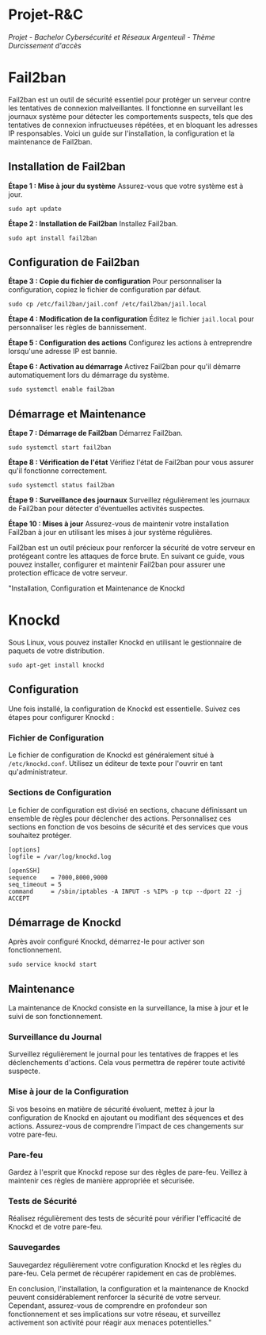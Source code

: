 # Projet-R&C
  ###### Projet - Bachelor Cybersécurité et Réseaux Argenteuil - Thème Durcissement d'accès

# Fail2ban

Fail2ban est un outil de sécurité essentiel pour protéger un serveur contre les tentatives de connexion malveillantes. Il fonctionne en surveillant les journaux système pour détecter les comportements suspects, tels que des tentatives de connexion infructueuses répétées, et en bloquant les adresses IP responsables. Voici un guide sur l'installation, la configuration et la maintenance de Fail2ban.

## Installation de Fail2ban

**Étape 1 : Mise à jour du système**
Assurez-vous que votre système est à jour.
```shell
sudo apt update
```
**Étape 2 : Installation de Fail2ban**
Installez Fail2ban.
```shell
sudo apt install fail2ban
```

## Configuration de Fail2ban

**Étape 3 : Copie du fichier de configuration**
Pour personnaliser la configuration, copiez le fichier de configuration par défaut.
```shell
sudo cp /etc/fail2ban/jail.conf /etc/fail2ban/jail.local
```
**Étape 4 : Modification de la configuration**
Éditez le fichier `jail.local` pour personnaliser les règles de bannissement.

**Étape 5 : Configuration des actions**
Configurez les actions à entreprendre lorsqu'une adresse IP est bannie.

**Étape 6 : Activation au démarrage**
Activez Fail2ban pour qu'il démarre automatiquement lors du démarrage du système.
```shell
sudo systemctl enable fail2ban
```
## Démarrage et Maintenance

**Étape 7 : Démarrage de Fail2ban**
Démarrez Fail2ban.
```shell
sudo systemctl start fail2ban
```

**Étape 8 : Vérification de l'état**
Vérifiez l'état de Fail2ban pour vous assurer qu'il fonctionne correctement.
```shell
sudo systemctl status fail2ban
```


**Étape 9 : Surveillance des journaux**
Surveillez régulièrement les journaux de Fail2ban pour détecter d'éventuelles activités suspectes.

**Étape 10 : Mises à jour**
Assurez-vous de maintenir votre installation Fail2ban à jour en utilisant les mises à jour système régulières.

Fail2ban est un outil précieux pour renforcer la sécurité de votre serveur en protégeant contre les attaques de force brute. En suivant ce guide, vous pouvez installer, configurer et maintenir Fail2ban pour assurer une protection efficace de votre serveur.

"Installation, Configuration et Maintenance de Knockd

# Knockd
Sous Linux, vous pouvez installer Knockd en utilisant le gestionnaire de paquets de votre distribution.
```shell
sudo apt-get install knockd
```

## Configuration

Une fois installé, la configuration de Knockd est essentielle. Suivez ces étapes pour configurer Knockd :

### Fichier de Configuration
Le fichier de configuration de Knockd est généralement situé à `/etc/knockd.conf`. Utilisez un éditeur de texte pour l'ouvrir en tant qu'administrateur.

### Sections de Configuration
Le fichier de configuration est divisé en sections, chacune définissant un ensemble de règles pour déclencher des actions. Personnalisez ces sections en fonction de vos besoins de sécurité et des services que vous souhaitez protéger.
```shell
[options]
logfile = /var/log/knockd.log

[openSSH]
sequence    = 7000,8000,9000
seq_timeout = 5
command     = /sbin/iptables -A INPUT -s %IP% -p tcp --dport 22 -j ACCEPT
```
## Démarrage de Knockd

Après avoir configuré Knockd, démarrez-le pour activer son fonctionnement.
```shell
sudo service knockd start
```


## Maintenance

La maintenance de Knockd consiste en la surveillance, la mise à jour et le suivi de son fonctionnement.

### Surveillance du Journal
Surveillez régulièrement le journal pour les tentatives de frappes et les déclenchements d'actions. Cela vous permettra de repérer toute activité suspecte.

### Mise à jour de la Configuration
Si vos besoins en matière de sécurité évoluent, mettez à jour la configuration de Knockd en ajoutant ou modifiant des séquences et des actions. Assurez-vous de comprendre l'impact de ces changements sur votre pare-feu.

### Pare-feu
Gardez à l'esprit que Knockd repose sur des règles de pare-feu. Veillez à maintenir ces règles de manière appropriée et sécurisée.

### Tests de Sécurité
Réalisez régulièrement des tests de sécurité pour vérifier l'efficacité de Knockd et de votre pare-feu.

### Sauvegardes
Sauvegardez régulièrement votre configuration Knockd et les règles du pare-feu. Cela permet de récupérer rapidement en cas de problèmes.

En conclusion, l'installation, la configuration et la maintenance de Knockd peuvent considérablement renforcer la sécurité de votre serveur. Cependant, assurez-vous de comprendre en profondeur son fonctionnement et ses implications sur votre réseau, et surveillez activement son activité pour réagir aux menaces potentielles."